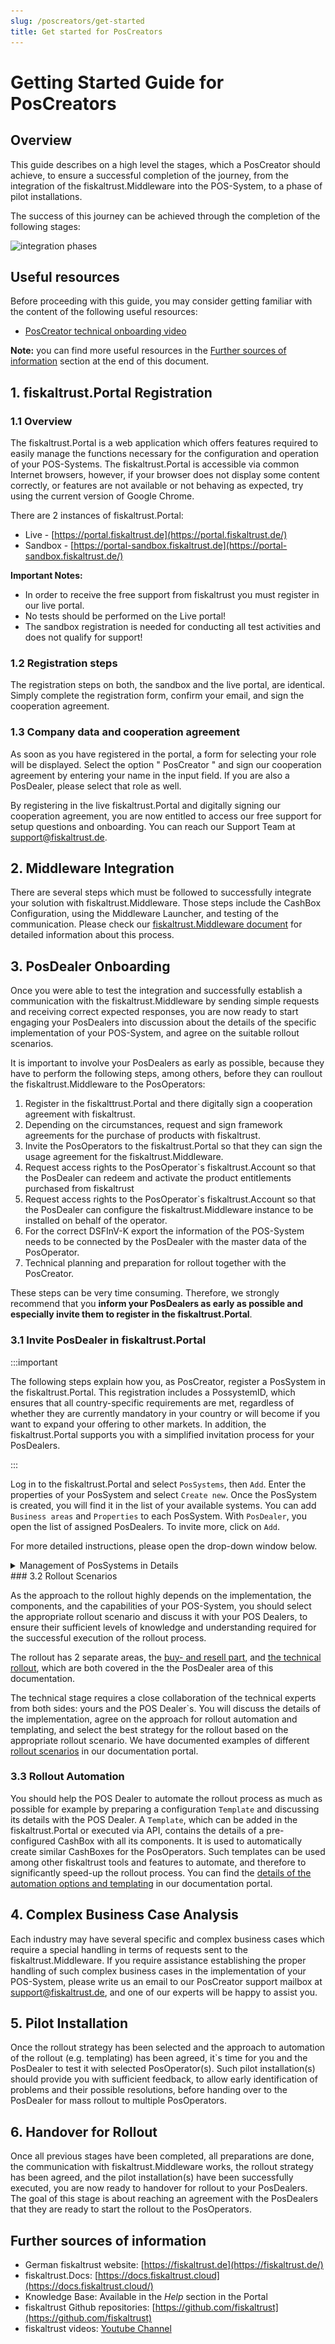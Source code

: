 ```yaml
---
slug: /poscreators/get-started
title: Get started for PosCreators
---
```


# Getting Started Guide for PosCreators

## Overview

This guide describes on a high level the stages, which a PosCreator should achieve, to ensure a successful completion of the journey, from the integration of the fiskaltrust.Middleware into the POS-System, to a phase of pilot installations.

The success of this journey can be achieved through the completion of the following stages:

![integration phases](images/pos-creator-integration-phases.png)


## Useful resources

Before proceeding with this guide, you may consider getting familiar with the content of the following useful resources:

- [PosCreator technical onboarding video](onboarding-presentation.md)

**Note:** you can find more useful resources in the [Further sources of information](#further-sources-of-information) section at the end of this document.

## 1. fiskaltrust.Portal Registration

### 1.1 Overview

The fiskaltrust.Portal is a web application which offers features required to easily manage the functions necessary for the configuration and operation of your POS-Systems. The fiskaltrust.Portal is accessible via common Internet browsers, however, if your browser does not display some content correctly, or features are not available or not behaving as expected, try using the current version of Google Chrome.

There are 2 instances of fiskaltrust.Portal:

- Live - [https://portal.fiskaltrust.de](https://portal.fiskaltrust.de/)
- Sandbox - [https://portal-sandbox.fiskaltrust.de](https://portal-sandbox.fiskaltrust.de/)

**Important Notes:**

- In order to receive the free support from fiskaltrust you must register in our live portal.
- No tests should be performed on the Live portal!
- The sandbox registration is needed for conducting all test activities and does not qualify for support!

### 1.2 Registration steps

The registration steps on both, the sandbox and the live portal, are identical. Simply complete the registration form, confirm your email, and sign the cooperation agreement.

### 1.3 Company data and cooperation agreement

As soon as you have registered in the portal, a form for selecting your role will be displayed. Select the option " PosCreator " and sign our cooperation agreement by entering your name in the input field. If you are also a PosDealer, please select that role as well.

By registering in the live fiskaltrust.Portal and digitally signing our cooperation agreement, you are now entitled to access our free support for setup questions and onboarding. You can reach our Support Team at <a href="mailto:support@fiskaltrust.de">support@fiskaltrust.de</a>.

## 2. Middleware Integration

There are several steps which must be followed to successfully integrate your solution with fiskaltrust.Middleware. Those steps include the CashBox Configuration, using the Middleware Launcher, and testing of the communication. Please check our [fiskaltrust.Middleware document](middleware-integration.md) for detailed information about this process.

## 3. PosDealer Onboarding

Once you were able to test the integration and successfully establish a communication with the fiskaltrust.Middleware by sending simple requests and receiving correct expected responses, you are now ready to start engaging your PosDealers into discussion about the details of the specific implementation of your POS-System, and agree on the suitable rollout scenarios.

It is important to involve your PosDealers as early as possible, because they have to perform the following steps, among others, before they can roullout the fiskaltrust.Middleware to the PosOperators:
1. Register in the fiskalttrust.Portal and there digitally sign a cooperation agreement with fiskaltrust.
2. Depending on the circumstances, request and sign framework agreements for the purchase of products with fiskaltrust.
3. Invite the PosOperators to the fiskaltrust.Portal so that they can sign the usage agreement for the fiskaltrust.Middleware.
4. Request access rights to the PosOperator`s fiskaltrust.Account so that the PosDealer can redeem and activate the product entitlements purchased from fiskaltrust
5. Request access rights to the PosOperator`s fiskaltrust.Account so that the PosDealer can configure the fiskaltrust.Middleware instance to be installed on behalf of the operator.
6. For the correct DSFInV-K export the information of the POS-System needs to be connected by the PosDealer with the master data of the PosOperator.
7. Technical planning and preparation for rollout together with the PosCreator.

These steps can be very time consuming. Therefore, we strongly recommend that you **inform your PosDealers as early as possible and especially invite them to register in the fiskaltrust.Portal**.

### 3.1 Invite PosDealer in fiskaltrust.Portal 

:::important

The following steps explain how you, as PosCreator, register a PosSystem in the fiskaltrust.Portal. This registration includes a PossystemID, which ensures that all country-specific requirements are met, regardless of whether they are currently mandatory in your country or will become if you want to expand your offering to other markets. In addition, the fiskaltrust.Portal supports you with a simplified invitation process for your PosDealers.

:::

Log in to the fiskaltrust.Portal and select `PosSystems`, then `Add`. 
Enter the properties of your PosSystem and select `Create new`. 
Once the PosSystem is created, you will find it in the list of your available systems. You can add `Business areas` and `Properties` to each PosSystem. With `PosDealer`, you open the list of assigned PosDealers. To invite more, click on `Add`.  


For more detailed instructions, please open the drop-down window below.

<details>
  <summary>Management of PosSystems in Details</summary>  


:::caution

    Depending on the chosen role, the fiskaltrust.Portal offers different items on the menu. Suppose the items described here are unavailable; check `Company` / `Overview` for the active roles. We recommend handling an account as PosCreator and as PosDealer separated. 
:::

#### Creation of a PosSystem

![PosSystem Creation](images/PosSystem-creation-001.png "PosSystem / Add")


| steps | description                                                                                                                |
|:----------------------:|-------------------------------------------------------------------------------------------------------------------------------------|
|![Number 1](../images/Numbers/circle-1o.png) |Log in to the fiskaltrust.Portal as a PosCreator, select `PosSystems` and `Add` to create new ones.   |
|![Number 2](../images/Numbers/circle-2o.png) |Enter data like `Name`, `Brand`, `Type` and `Software Major Version` of your new PosSystem.   |
|![Number 3](../images/Numbers/circle-3o.png) |Make your selection at `Cash type`.  |
|![Number 4](../images/Numbers/circle-4o.png) |With `Create new`, you will find the new PosSystem in the list of your available systems.  |

#### Editing of a PosSystem

![PosSystem Creation](images/PosSystem-creation-002.png "PosSystem / List")
| steps | description                                                                                                                |
|:----------------------:|-------------------------------------------------------------------------------------------------------------------------------------|
|![Number 1](../images/Numbers/circle-1o.png) | You can find the `PosSystemId` in the list but not change this value.  |
|![Number 2](../images/Numbers/circle-2o.png) | You can add `Business areas` (like trade or services) and `Properties` (like technical base or equipment) to each PosSystem.   |
|![Number 3](../images/Numbers/circle-3o.png) | With `PosDealer`, you open the list of assigned PosDealers; read below for further details. |
|![Number 4](../images/Numbers/circle-4o.png) |You can change the data of the PosSystem with `Edit`.  |

#### Assignment of a PosSystem

![PosSystem Creation](images/PosSystem-creation-003.png "PosSystem / assignment")

| steps | description                                                                                                                |
|:----------------------:|-------------------------------------------------------------------------------------------------------------------------------------|
|![Number 1](../images/Numbers/circle-1o.png) |To check assigned PosSystem distributors, select `PosDealer`.  |
|![Number 2](../images/Numbers/circle-2o.png) |You find a list of all PosDealers assigned to your chosen PosSystem. Use the link of the `contact person` to send an E-Mail.  |
|![Number 3](../images/Numbers/circle-3o.png) |With `Remove assignment`, you cut the connection between the selected PosDealer and the actual PosSystem.  |
|![Number 3](../images/Numbers/circle-3o.png) |To assign or invite more PosDealers, select `Add`. |


    To add a PosDealer to a selected PosSystem, enter his E-Mail address and select `Search`. If the desired PosDealer is already registered in the fiskaltrust.Portal, you finalize the assignment of the selected PosSystem. Suppose no company with that E-Mail address is registered in the fiskaltrust.Portal, you must complete the business data and choose `Add / Invite`.This invitation will send an E-Mail and assign the company to your selected PosSystem. The invitation E-Mail contains a link the recipient can use to complete the registration process. 

#### Request of a PosSystem as PosDealer

:::caution

    Depending on the chosen role, the fiskaltrust.Portal offers different items on the menu. Suppose the items described here are unavailable; check `Company` / `Overview` for the active roles. We recommend handling an account as PosCreator and as PosDealer separated.
:::

As a PosDealer, you get either the invitation by a PosCreator to receive the assignment of a PosSystem. Or you reach out to a PosCreator to request the assignment of your desired PosSystem. Please note that this requires that you, as a PosDealer, are registered in the fiskaltrust.Portal.


![PosSystem Creation](images/PosSystem-creation-004.png "PosSystem / Request")

| steps | description                                                                                                                |
|:----------------------:|-------------------------------------------------------------------------------------------------------------------------------------|
|![Number 1](../images/Numbers/circle-1o.png) |Log in to the fiskaltrust.Portal as a PosDealer, select `PosSystems` and `Add` to start your request for new ones.   |
|![Number 2](../images/Numbers/circle-2o.png) |Enter data like `Name`, `Brand`, `Type` or `Manufacturer` of your desired PosSystem and press `Search`.   |
|![Number 3](../images/Numbers/circle-3o.png) |Make your selection with `Request Assignment`.  |
|![Number 4](../images/Numbers/circle-4o.png) |With `ABCXYZ`, your request is sent to the PosCreator.  |

If the PosCreator accepts the assignment, the connection between the PosDealer and the manufacturer's POS-System is established.

</details>
### 3.2 Rollout Scenarios

As the approach to the rollout highly depends on the implementation, the components, and the capabilities of your POS-System, you should select the appropriate rollout scenario and discuss it with your POS Dealers, to ensure their sufficient levels of knowledge and understanding required for the successful execution of the rollout process.

The rollout has 2 separate areas, the [buy- and resell part](https://docs.fiskaltrust.cloud/docs/posdealers/buy-resell/overview), and [the technical rollout](https://docs.fiskaltrust.cloud/docs/posdealers/buy-resell/rollout-plans), which are both covered in the the PosDealer area of this documentation.

The technical stage requires a close collaboration of the technical experts from both sides: yours and the POS Dealer`s. You will discuss the details of the implementation, agree on the approach for rollout automation and templating, and select the best strategy for the rollout based on the appropriate rollout scenario. We have documented examples of different [rollout scenarios](https://docs.fiskaltrust.cloud/docs/posdealers/technical-operations/rollout-scenarios) in our documentation portal.

### 3.3 Rollout Automation

You should help the POS Dealer to automate the rollout process as much as possible for example by preparing a configuration `Template` and discussing its details with the POS Dealer. A `Template`, which can be added in the fiskaltrust.Portal or executed via API, contains the details of a pre-configured CashBox with all its components. It is used to automatically create similar CashBoxes for the PosOperators. Such templates can be used among other fiskaltrust tools and features to automate, and therefore to significantly speed-up the rollout process. You can find the [details of the automation options and templating](https://docs.fiskaltrust.cloud/docs/posdealers/technical-operations/rollout-automation/templates) in our documentation portal.

## 4. Complex Business Case Analysis

Each industry may have several specific and complex business cases which require a special handling in terms of requests sent to the fiskaltrust.Middleware. If you require assistance establishing the proper handling of such complex business cases in the implementation of your POS-System, please write us an email to our PosCreator support mailbox at <a href="mailto:support@fiskaltrust.de">support@fiskaltrust.de</a>, and one of our experts will be happy to assist you.

## 5. Pilot Installation

Once the rollout strategy has been selected and the approach to automation of the rollout (e.g. templating) has been agreed, it`s time for you and the PosDealer to test it with selected PosOperator(s). Such pilot installation(s) should provide you with sufficient feedback, to allow early identification of problems and their possible resolutions, before handing over to the PosDealer for mass rollout to multiple PosOperators.

## 6. Handover for Rollout

Once all previous stages have been completed, all preparations are done, the communication with fiskaltrust.Middleware works, the rollout strategy has been agreed, and the pilot installation(s) have been successfully executed, you are now ready to handover for rollout to your PosDealers.
The goal of this stage is about reaching an agreement with the PosDealers that they are ready to start the rollout to the PosOperators.

## Further sources of information

- German fiskaltrust website: [https://fiskaltrust.de](https://fiskaltrust.de/)
- fiskaltrust.Docs: [https://docs.fiskaltrust.cloud](https://docs.fiskaltrust.cloud/)
- Knowledge Base: Available in the _Help_ section in the Portal
- fiskaltrust Github repositories: [https://github.com/fiskaltrust](https://github.com/fiskaltrust)
- fiskaltrust videos: [Youtube Channel](https://www.youtube.com/channel/UCmMlqO4L3AzkEhh6WYA8BJg)
